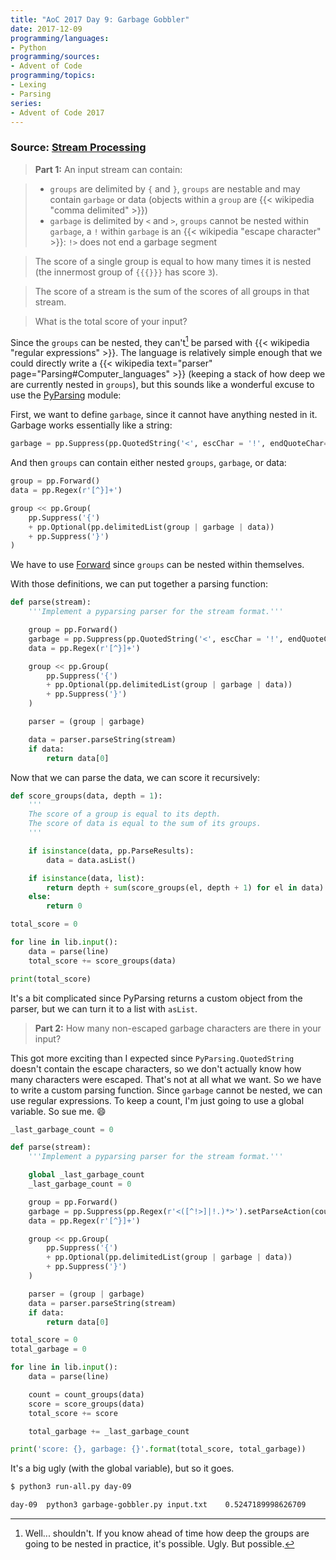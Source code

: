```yaml
---
title: "AoC 2017 Day 9: Garbage Gobbler"
date: 2017-12-09
programming/languages:
- Python
programming/sources:
- Advent of Code
programming/topics:
- Lexing
- Parsing
series:
- Advent of Code 2017
---
```

### Source: [Stream Processing](http://adventofcode.com/2017/day/9)

> **Part 1:** An input stream can contain:

> - `groups` are delimited by `{` and `}`, `groups` are nestable and may contain `garbage` or data (objects within a `group` are {{< wikipedia "comma delimited" >}})
> - `garbage` is delimited by `<` and `>`, `groups` cannot be nested within `garbage`, a `!` within `garbage` is an {{< wikipedia "escape character" >}}: `!>` does not end a garbage segment

> The score of a single group is equal to how many times it is nested (the innermost group of `{{{}}}` has score `3`).

> The score of a stream is the sum of the scores of all groups in that stream.

> What is the total score of your input?

<!--more-->

Since the `groups` can be nested, they can't[^doOrDoNot] be parsed with {{< wikipedia "regular expressions" >}}. The language is relatively simple enough that we could directly write a {{< wikipedia text="parser" page="Parsing#Computer_languages" >}} (keeping a stack of how deep we are currently nested in `groups`), but this sounds like a wonderful excuse to use the [PyParsing](http://pyparsing.wikispaces.com/) module:

First, we want to define `garbage`, since it cannot have anything nested in it. Garbage works essentially like a string:

```python
garbage = pp.Suppress(pp.QuotedString('<', escChar = '!', endQuoteChar='>'))
```

And then `groups` can contain either nested `groups`, `garbage`, or data:

```python
group = pp.Forward()
data = pp.Regex(r'[^}]+')

group << pp.Group(
    pp.Suppress('{')
    + pp.Optional(pp.delimitedList(group | garbage | data))
    + pp.Suppress('}')
)
```

We have to use [Forward](https://pythonhosted.org/pyparsing/pyparsing.Forward-class.html) since `groups` can be nested within themselves.

With those definitions, we can put together a parsing function:

```python
def parse(stream):
    '''Implement a pyparsing parser for the stream format.'''

    group = pp.Forward()
    garbage = pp.Suppress(pp.QuotedString('<', escChar = '!', endQuoteChar='>'))
    data = pp.Regex(r'[^}]+')

    group << pp.Group(
        pp.Suppress('{')
        + pp.Optional(pp.delimitedList(group | garbage | data))
        + pp.Suppress('}')
    )

    parser = (group | garbage)

    data = parser.parseString(stream)
    if data:
        return data[0]
```

Now that we can parse the data, we can score it recursively:

```python
def score_groups(data, depth = 1):
    '''
    The score of a group is equal to its depth.
    The score of data is equal to the sum of its groups.
    '''

    if isinstance(data, pp.ParseResults):
        data = data.asList()

    if isinstance(data, list):
        return depth + sum(score_groups(el, depth + 1) for el in data)
    else:
        return 0

total_score = 0

for line in lib.input():
    data = parse(line)
    total_score += score_groups(data)

print(total_score)
```

It's a bit complicated since PyParsing returns a custom object from the parser, but we can turn it to a list with `asList`.

> **Part 2:** How many non-escaped garbage characters are there in your input?

This got more exciting than I expected since `PyParsing.QuotedString` doesn't contain the escape characters, so we don't actually know how many characters were escaped. That's not at all what we want. So we have to write a custom parsing function. Since `garbage` cannot be nested, we can use regular expressions. To keep a count, I'm just going to use a global variable. So sue me. :smile:

```python
_last_garbage_count = 0

def parse(stream):
    '''Implement a pyparsing parser for the stream format.'''

    global _last_garbage_count
    _last_garbage_count = 0

    group = pp.Forward()
    garbage = pp.Suppress(pp.Regex(r'<([^!>]|!.)*>').setParseAction(count_garbage))
    data = pp.Regex(r'[^}]+')

    group << pp.Group(
        pp.Suppress('{')
        + pp.Optional(pp.delimitedList(group | garbage | data))
        + pp.Suppress('}')
    )

    parser = (group | garbage)
    data = parser.parseString(stream)
    if data:
        return data[0]

total_score = 0
total_garbage = 0

for line in lib.input():
    data = parse(line)

    count = count_groups(data)
    score = score_groups(data)
    total_score += score

    total_garbage += _last_garbage_count

print('score: {}, garbage: {}'.format(total_score, total_garbage))
```

It's a big ugly (with the global variable), but so it goes.

```bash
$ python3 run-all.py day-09

day-09  python3 garbage-gobbler.py input.txt    0.5247189998626709      score: 16021, garbage: 7685
```

[^doOrDoNot]: Well... shouldn't. If you know ahead of time how deep the groups are going to be nested in practice, it's possible. Ugly. But possible.
